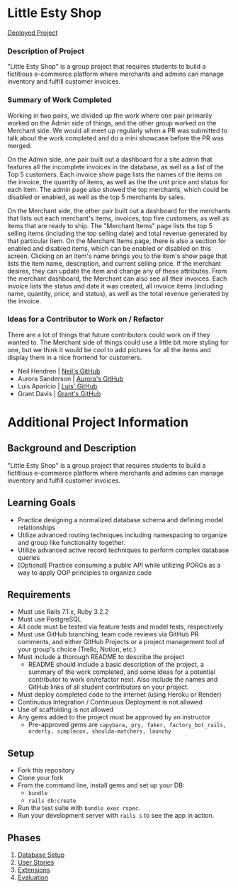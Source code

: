 # Little Esty Shop

[Deployed Project](https://mysterious-citadel-60964-c82fba892975.herokuapp.com/)

### Description of Project

"Little Esty Shop" is a group project that requires students to build a fictitious e-commerce platform where merchants and admins can manage inventory and fulfill customer invoices.

### Summary of Work Completed

Working in two pairs, we divided up the work where one pair primarily worked on the Admin side of things, and the other group worked on the Merchant side. We would all meet up regularly when a PR was submitted to talk about the work completed and do a mini showcase before the PR was merged. 

On the Admin side, one pair built out a dashboard for a site admin that features all the incomplete invoices in the database, as well as a list of the Top 5 customers. Each invoice show page lists the names of the items on the invoice, the quantity of items, as well as the the unit price and status for each item. The admin page also showed the top merchants, which could be disabled or enabled, as well as the top 5 merchants by sales.

On the Merchant side, the other pair built out a dashboard for the merchants that lists out each merchant's items, invoices, top five customers, as well as items that are ready to ship. The "Merchant Items" page lists the top 5 selling items (including the top selling date) and total revenue generated by that particular item. On the Merchant Items page, there is also a section for enabled and disabled items, which can be enabled or disabled on this screen. Clicking on an item's name brings you to the item's show page that lists the item name, description, and current selling price. If the merchant desires, they can update the item and change any of these attributes. From the merchant dashboard, the Merchant can also see all their invoices. Each invoice lists the status and date it was created, all invoice items (including name, quantity, price, and status), as well as the total revenue generated by the invoice.

### Ideas for a Contributor to Work on / Refactor

There are a lot of things that future contributors could work on if they wanted to. The Merchant side of things could use a little bit more styling for one, but we think it would be cool to add pictures for all the items and display them in a nice frontend for customers.


* Neil Hendren | [Neil's GitHub](https://github.com/NeilTheSeal)
* Aurora Sanderson | [Aurora's GitHub](https://github.com/AuroraTuring)
* Luis Aparicio | [Luis' GitHub](https://github.com/LuisAparicio14)
* Grant Davis | [Grant's GitHub](https://github.com/grantdavis303)



# Additional Project Information

## Background and Description

"Little Esty Shop" is a group project that requires students to build a fictitious e-commerce platform where merchants and admins can manage inventory and fulfill customer invoices.

## Learning Goals
- Practice designing a normalized database schema and defining model relationships
- Utilize advanced routing techniques including namespacing to organize and group like functionality together.
- Utilize advanced active record techniques to perform complex database queries
- [Optional] Practice consuming a public API while utilizing POROs as a way to apply OOP principles to organize code

## Requirements
- Must use Rails 7.1.x, Ruby 3.2.2
- Must use PostgreSQL
- All code must be tested via feature tests and model tests, respectively
- Must use GitHub branching, team code reviews via GitHub PR comments, and either GitHub Projects or a project management tool of your group's choice (Trello, Notion, etc.)
- Must include a thorough README to describe the project
   - README should include a basic description of the project, a summary of the work completed, and some ideas for a potential contributor to work on/refactor next. Also include the names and GitHub links of all student contributors on your project. 
- Must deploy completed code to the internet (using Heroku or Render)
- Continuous Integration / Continuous Deployment is not allowed
- Use of scaffolding is not allowed
- Any gems added to the project must be approved by an instructor
  - Pre-approved gems are `capybara, pry, faker, factory_bot_rails, orderly, simplecov, shoulda-matchers, launchy`

## Setup

* Fork this repository
* Clone your fork
* From the command line, install gems and set up your DB:
    * `bundle`
    * `rails db:create`
* Run the test suite with `bundle exec rspec`.
* Run your development server with `rails s` to see the app in action.

## Phases

1. [Database Setup](./doc/db_setup.md)
1. [User Stories](./doc/user_stories.md)
1. [Extensions](./doc/extensions.md)
1. [Evaluation](./doc/evaluation.md)

